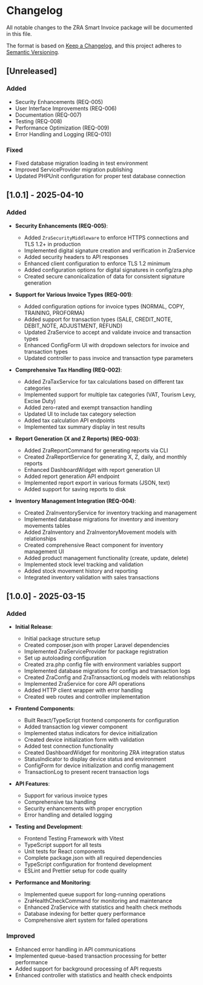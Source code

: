 # Changelog

All notable changes to the ZRA Smart Invoice package will be documented in this file.

The format is based on [Keep a Changelog](https://keepachangelog.com/en/1.0.0/),
and this project adheres to [Semantic Versioning](https://semver.org/spec/v2.0.0.html).

## [Unreleased]

### Added

- Security Enhancements (REQ-005)
- User Interface Improvements (REQ-006)
- Documentation (REQ-007)
- Testing (REQ-008)
- Performance Optimization (REQ-009)
- Error Handling and Logging (REQ-010)

### Fixed

- Fixed database migration loading in test environment
- Improved ServiceProvider migration publishing
- Updated PHPUnit configuration for proper test database connection

## [1.0.1] - 2025-04-10

### Added

- **Security Enhancements (REQ-005)**:

  - Added `ZraSecurityMiddleware` to enforce HTTPS connections and TLS 1.2+ in production
  - Implemented digital signature creation and verification in ZraService
  - Added security headers to API responses
  - Enhanced client configuration to enforce TLS 1.2 minimum
  - Added configuration options for digital signatures in config/zra.php
  - Created secure canonicalization of data for consistent signature generation

- **Support for Various Invoice Types (REQ-001)**:

  - Added configuration options for invoice types (NORMAL, COPY, TRAINING, PROFORMA)
  - Added support for transaction types (SALE, CREDIT_NOTE, DEBIT_NOTE, ADJUSTMENT, REFUND)
  - Updated ZraService to accept and validate invoice and transaction types
  - Enhanced ConfigForm UI with dropdown selectors for invoice and transaction types
  - Updated controller to pass invoice and transaction type parameters

- **Comprehensive Tax Handling (REQ-002)**:

  - Added ZraTaxService for tax calculations based on different tax categories
  - Implemented support for multiple tax categories (VAT, Tourism Levy, Excise Duty)
  - Added zero-rated and exempt transaction handling
  - Updated UI to include tax category selection
  - Added tax calculation API endpoints
  - Implemented tax summary display in test results

- **Report Generation (X and Z Reports) (REQ-003)**:

  - Added ZraReportCommand for generating reports via CLI
  - Created ZraReportService for generating X, Z, daily, and monthly reports
  - Enhanced DashboardWidget with report generation UI
  - Added report generation API endpoint
  - Implemented report export in various formats (JSON, text)
  - Added support for saving reports to disk

- **Inventory Management Integration (REQ-004)**:
  - Created ZraInventoryService for inventory tracking and management
  - Implemented database migrations for inventory and inventory movements tables
  - Added ZraInventory and ZraInventoryMovement models with relationships
  - Created comprehensive React component for inventory management UI
  - Added product management functionality (create, update, delete)
  - Implemented stock level tracking and validation
  - Added stock movement history and reporting
  - Integrated inventory validation with sales transactions

## [1.0.0] - 2025-03-15

### Added

- **Initial Release**:

  - Initial package structure setup
  - Created composer.json with proper Laravel dependencies
  - Implemented ZraServiceProvider for package registration
  - Set up autoloading configuration
  - Created zra.php config file with environment variables support
  - Implemented database migrations for configs and transaction logs
  - Created ZraConfig and ZraTransactionLog models with relationships
  - Implemented ZraService for core API operations
  - Added HTTP client wrapper with error handling
  - Created web routes and controller implementation

- **Frontend Components**:

  - Built React/TypeScript frontend components for configuration
  - Added transaction log viewer component
  - Implemented status indicators for device initialization
  - Created device initialization form with validation
  - Added test connection functionality
  - Created DashboardWidget for monitoring ZRA integration status
  - StatusIndicator to display device status and environment
  - ConfigForm for device initialization and config management
  - TransactionLog to present recent transaction logs

- **API Features**:

  - Support for various invoice types
  - Comprehensive tax handling
  - Security enhancements with proper encryption
  - Error handling and detailed logging

- **Testing and Development**:

  - Frontend Testing Framework with Vitest
  - TypeScript support for all tests
  - Unit tests for React components
  - Complete package.json with all required dependencies
  - TypeScript configuration for frontend development
  - ESLint and Prettier setup for code quality

- **Performance and Monitoring**:
  - Implemented queue support for long-running operations
  - ZraHealthCheckCommand for monitoring and maintenance
  - Enhanced ZraService with statistics and health check methods
  - Database indexing for better query performance
  - Comprehensive alert system for failed operations

### Improved

- Enhanced error handling in API communications
- Implemented queue-based transaction processing for better performance
- Added support for background processing of API requests
- Enhanced controller with statistics and health check endpoints
